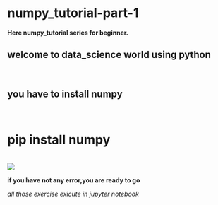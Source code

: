 # numpy_tutorial-part-1
<b>Here numpy_tutorial series for beginner.</b><br>
<h2>welcome to data_science world using python</h2><br>

<h2>you have to install numpy</h2><br>

<h1>pip install numpy</h1><br>

<img src='/home/sium/Documents/np.png'/>

**if you have not any error,you are ready to go**<br>

*all those exercise exicute in jupyter notebook*





